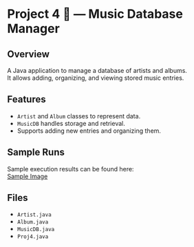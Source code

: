 # Project 4 🎵 — Music Database Manager

## Overview
A Java application to manage a database of artists and albums.  
It allows adding, organizing, and viewing stored music entries.

## Features
- `Artist` and `Album` classes to represent data.  
- `MusicDB` handles storage and retrieval.  
- Supports adding new entries and organizing them.

## Sample Runs
Sample execution results can be found here:  
[Sample Image](./1Screenshots%20for%20proj4.docx)

## Files
- `Artist.java`  
- `Album.java`  
- `MusicDB.java`  
- `Proj4.java`  
